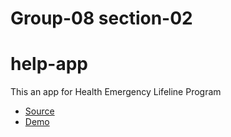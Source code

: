 # Group-08 section-02
# help-app

This an app for Health Emergency Lifeline Program 

- [Source](https://github.com/suma-gitrep/help-app)
- [Demo](https://suma-gitrep.github.io/help-app/)